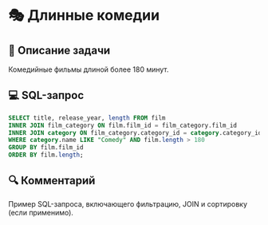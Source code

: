# 🎭 Длинные комедии

## 📌 Описание задачи  
Комедийные фильмы длиной более 180 минут.

## 💻 SQL-запрос
```sql
SELECT title, release_year, length FROM film
INNER JOIN film_category ON film.film_id = film_category.film_id
INNER JOIN category ON film_category.category_id = category.category_id
WHERE category.name LIKE "Comedy" AND film.length > 180
GROUP BY film.film_id
ORDER BY film.length;
```

## 🔍 Комментарий  
Пример SQL-запроса, включающего фильтрацию, JOIN и сортировку (если применимо).
